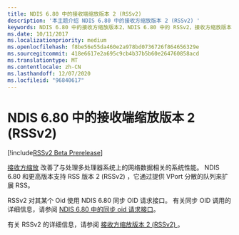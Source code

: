 ```yaml
---
title: NDIS 6.80 中的接收端缩放版本 2 (RSSv2)
description: '本主题介绍 NDIS 6.80 中的接收方缩放版本 2 (RSSv2) '
keywords: NDIS 6.80 中的接收方缩放版本2，NDIS 6.80 中的 RSSv2，接收方缩放版本 2 WDK NDIS 6.80，RSSv2 网络驱动程序 NDIS 6.80
ms.date: 10/11/2017
ms.localizationpriority: medium
ms.openlocfilehash: f8be56e55da460e2a978bd0736726f864656329e
ms.sourcegitcommit: 418e6617e2a695c9cb4b37b5b60e264760858acd
ms.translationtype: MT
ms.contentlocale: zh-CN
ms.lasthandoff: 12/07/2020
ms.locfileid: "96840617"
---
```

# <a name="receive-side-scaling-version-2-rssv2-in-ndis-680"></a>NDIS 6.80 中的接收端缩放版本 2 (RSSv2)

[!include[RSSv2 Beta Prerelease](../includes/rssv2-beta-prerelease.md)]

[接收方缩放](./receive-side-scaling-version-2-rssv2-.md) 改善了与处理多处理器系统上的网络数据相关的系统性能。 NDIS 6.80 和更高版本支持 RSS 版本 2 (RSSv2) ，它通过提供 VPort 分散的队列来扩展 RSS。

RSSv2 对其某个 Oid 使用 NDIS 6.80 同步 OID 请求接口。 有关同步 OID 调用的详细信息，请参阅 [NDIS 6.80 中的同步 oid 请求接口](synchronous-oid-request-interface-in-ndis-6-80.md)。

有关 RSSv2 的详细信息，请参阅 [接收方缩放版本 2 (RSSv2) ](receive-side-scaling-version-2-rssv2-.md)。
